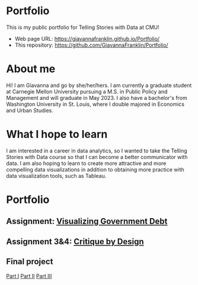 # Portfolio
This is my public portfolio for Telling Stories with Data at CMU!  

- Web page URL: https://giavannafranklin.github.io/Portfolio/
- This repository: https://github.com/GiavannaFranklin/Portfolio/

# About me
Hi! I am Giavanna and go by she/her/hers. I am currently a graduate student at Carnegie Mellon University pursuing a M.S. in Public Policy and Management and will graduate in May 2023. I also have a bachelor's from Washington University in St. Louis, where I double majored in Economics and Urban Studies. 

# What I hope to learn
I am interested in a career in data analytics, so I wanted to take the Telling Stories with Data course so that I can become a better communicator with data. I am also hoping to learn to create more attractive and more compelling data visualizations in addition to obtaining more practice with data visualization tools, such as Tableau. 

# Portfolio


## Assignment: [Visualizing Government Debt](visualizing-government-debt.md)


## Assignment 3&4: [Critique by Design](critique-by-design.md)


## Final project
[Part I](final-project-part-one)
[Part II](final-project-part-two)
[Part III](final-project-part-three)

